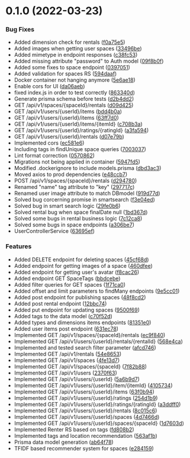# 0.1.0 (2022-03-23)


### Bug Fixes

* Added dimension check for rentals ([f0a75e5](https://github.com/Stacking-Up/data-service/commit/f0a75e5e866bab61b4019aa155deeae968ba9d76))
* Added images when getting user spaces ([33496be](https://github.com/Stacking-Up/data-service/commit/33496be63cf854759122d403866d7511240d05ae))
* Added mimetype in endpoint responses ([c38fc53](https://github.com/Stacking-Up/data-service/commit/c38fc53ab955548b934d264ca16686b5b273cf46))
* Added missing attribute "password" to Auth model ([09f8b0f](https://github.com/Stacking-Up/data-service/commit/09f8b0fb1f87c13e9357e01deba6a62062e8613a))
* Added some fixes to space endpoint ([0397051](https://github.com/Stacking-Up/data-service/commit/03970512bfebd8e2c11675e503d01c8cab7bf692))
* Added validation for spaces RS ([594daaf](https://github.com/Stacking-Up/data-service/commit/594daaf7c010b05ee0d7ac6c30d26da3e7e7f35d))
* Docker container not hanging anymore ([5e6ae18](https://github.com/Stacking-Up/data-service/commit/5e6ae182ffd2dcf48f0ca3b4b9a80684c780d133))
* Enable cors for UI ([da06aeb](https://github.com/Stacking-Up/data-service/commit/da06aebced49855ae201f5b999f00f59556bee6d))
* fixed index.js in order to test correctly ([863340d](https://github.com/Stacking-Up/data-service/commit/863340daf37340aed9e99d77b0e0fe2b73e36ed6))
* Generate prisma schema before tests ([d2b4dd2](https://github.com/Stacking-Up/data-service/commit/d2b4dd2c0f96ac6500e5513eca6eaf07ef38d698))
* GET /api/v1/spaces/{spaceId}/rentals ([d09d425](https://github.com/Stacking-Up/data-service/commit/d09d425c23729b2f9d45ac49911c24d32764d49c))
* GET /api/v1/users/{userId}/items ([bdd4b0a](https://github.com/Stacking-Up/data-service/commit/bdd4b0aea8144e086e56286715a26784a93fb7a4))
* GET /api/v1/users/{userId}/items ([63ff7d0](https://github.com/Stacking-Up/data-service/commit/63ff7d06b085c9c32ddb81737ba62ce4d59e31aa))
* GET /api/v1/users/{userId}/items/{itemId} ([c708b3a](https://github.com/Stacking-Up/data-service/commit/c708b3a75da7d28c260df4f3e6dc4013ab19ba4e))
* GET /api/v1/users/{userId}/ratings/{ratingId} ([a3fa594](https://github.com/Stacking-Up/data-service/commit/a3fa59419af4e31aeaf291026d2b90d0ed6a1f69))
* GET /api/v1/users/{userId}/rentals ([d07e79b](https://github.com/Stacking-Up/data-service/commit/d07e79b873b0506ed20901dc9cc5dfd291b73534))
* Implemented cors ([ec581e6](https://github.com/Stacking-Up/data-service/commit/ec581e66a42b7712ecc8ae3a6c421558b72b9a99))
* Including tags in findUnique space queries ([7003037](https://github.com/Stacking-Up/data-service/commit/7003037a8b1bb4e6672e5bb14473c6e16d1c7b6d))
* Lint format correction ([0570862](https://github.com/Stacking-Up/data-service/commit/0570862760e2861a4463d9fa4ba4aee031216777))
* Migrations not being applied in container ([5947fd5](https://github.com/Stacking-Up/data-service/commit/5947fd542c3e14803573085a00d2106815addc69))
* Modified .dockerignore to include models.prisma ([dbd3ac3](https://github.com/Stacking-Up/data-service/commit/dbd3ac3f96b4004ad0c4e6d81efe60b87dacafd4))
* Moved axios to prod dependencies ([e48ccb7](https://github.com/Stacking-Up/data-service/commit/e48ccb7ac6c0a9f1b15ce6f134ce2bf64a0e2e50))
* POST /api/v1/spaces/{spaceId}/rentals ([d294780](https://github.com/Stacking-Up/data-service/commit/d29478084b2bc0a84930c63ed520e0a062bca86d))
* Renamed "name" tag attribute to "key" ([297717c](https://github.com/Stacking-Up/data-service/commit/297717c95c271e2a4f550c3da5becdba7f9a142e))
* Renamed user image attribute to match DBmodel ([919d77d](https://github.com/Stacking-Up/data-service/commit/919d77d70c3bdea4064ea88de14a801122e89f67))
* Solved bug corcerning promise in smartsearch ([f3e04ed](https://github.com/Stacking-Up/data-service/commit/f3e04edd46230872f3bb5dc054096d32636c1ed4))
* Solved bug in smart search logic ([29fe0b6](https://github.com/Stacking-Up/data-service/commit/29fe0b66af08c7b1ab98aed8c233dd8bc58410be))
* Solved rental bug when space finalDate null ([1bd367d](https://github.com/Stacking-Up/data-service/commit/1bd367d0348e02776a814c8d58e0f198184bcfcb))
* Solved some bugs in rental business logic ([7c12ca8](https://github.com/Stacking-Up/data-service/commit/7c12ca82c364be3b1f81180750a344f8a59bf900))
* Solved some bugs in space endpoints ([a306be7](https://github.com/Stacking-Up/data-service/commit/a306be79120ddfc6020d0b6b15668dcdc0341751))
* UserControllerService ([63695ef](https://github.com/Stacking-Up/data-service/commit/63695ef8423d6acb142545921028021384f1f329))


### Features

* Added DELETE endpoint for deleting spaces ([45cf68d](https://github.com/Stacking-Up/data-service/commit/45cf68d6d95157e618f5273463b6410234de0dcb))
* Added endpoint for getting images of a space ([460dfee](https://github.com/Stacking-Up/data-service/commit/460dfeeb895e5134f63f11b33a1e21f10b765d43))
* Added endpoint for getting user's avatar ([f8cac26](https://github.com/Stacking-Up/data-service/commit/f8cac26311313db099ed39c6cc954d588c5032fa))
* Added endpoint GET SpaceTags ([bbdcebe](https://github.com/Stacking-Up/data-service/commit/bbdcebec58209b9145334a796eef7b4527e75e21))
* Added filter queries for GET spaces ([1f71ca0](https://github.com/Stacking-Up/data-service/commit/1f71ca0d7108f324b89a47dfeb8f5073485f0b7e))
* Added offset and limit parameters to findMany endpoints ([9e5cc01](https://github.com/Stacking-Up/data-service/commit/9e5cc01cd91a097a6a5931b4ee4507a0c7c7baeb))
* Added post endpoint for publishing spaces ([48f8cd2](https://github.com/Stacking-Up/data-service/commit/48f8cd2b55c49504de8bd29a10d1d5239395d44f))
* Added post rental endpoint ([12bbc74](https://github.com/Stacking-Up/data-service/commit/12bbc745c2fb22a21074039602a73386b199fe9a))
* Added put endpoint for updating spaces ([9500f69](https://github.com/Stacking-Up/data-service/commit/9500f69c8cd68fd4e47c9f22d9273a1576b56dde))
* Added tags to the data model ([c70f52d](https://github.com/Stacking-Up/data-service/commit/c70f52df268f98d47232b79fe867bf5022299fe1))
* Added types and dimensions items endpoints ([81351e0](https://github.com/Stacking-Up/data-service/commit/81351e03ad34317d9fdfd3554d10133e7556525d))
* Added user items post endpoint ([631ec78](https://github.com/Stacking-Up/data-service/commit/631ec78308fcbe4c61075cbcf9f98a81b6c56ed0))
* Implemented  GET /api/v1/spaces/{spaceId}/rentals ([ec9f840](https://github.com/Stacking-Up/data-service/commit/ec9f840eafaac24ae1140c2632b76eaac695864a))
* Implemented  GET /api/v1/users/{userId}/rentals/{rentalId} ([568e4ca](https://github.com/Stacking-Up/data-service/commit/568e4ca25cc2b2cb2c02a5514810096a7d04c2a0))
* Implemented and tested search filter parameter ([afcd746](https://github.com/Stacking-Up/data-service/commit/afcd746d1a690ad960d29e9c06763ad34e7c905d))
* Implemented GET /api/v1/rentals ([54e8653](https://github.com/Stacking-Up/data-service/commit/54e865379fb4528148cd4b78a6843174ba8d0e1b))
* Implemented GET /api/v1/spaces ([4fe13d7](https://github.com/Stacking-Up/data-service/commit/4fe13d73033fdbddff63ae8fc10266842fedecac))
* Implemented GET /api/v1/spaces/{spaceId} ([7f82b88](https://github.com/Stacking-Up/data-service/commit/7f82b885d00ee99f57922a173a25deaf75c0205b))
* Implemented GET /api/v1/users ([2370f63](https://github.com/Stacking-Up/data-service/commit/2370f63a19ec3cecae81df49c6ef00cc24d4fc20))
* Implemented GET /api/v1/users/{userId} ([5a6b9d7](https://github.com/Stacking-Up/data-service/commit/5a6b9d79ff4915bdb707d2511c8b1ccbf076b494))
* Implemented GET /api/v1/users/{userId}/item/{itemId} ([4105734](https://github.com/Stacking-Up/data-service/commit/4105734bc4f1d1dbabd8eea5fca4200e277b14d2))
* Implemented GET /api/v1/users/{userId}/items ([63f0b94](https://github.com/Stacking-Up/data-service/commit/63f0b9493c6858d2579b161b5e491104ee9a503f))
* Implemented GET /api/v1/users/{userId}/ratings ([254d1b9](https://github.com/Stacking-Up/data-service/commit/254d1b932da94b22693b6d785b01928ee135172f))
* Implemented GET /api/v1/users/{userId}/ratings/{ratingId} ([a3ddff0](https://github.com/Stacking-Up/data-service/commit/a3ddff018f2d9dfa5f177769e2153d07dac37b77))
* Implemented GET /api/v1/users/{userId}/rentals ([8c015c6](https://github.com/Stacking-Up/data-service/commit/8c015c6c5f548f5985d4dba2ea05089caa4896a6))
* Implemented GET /api/v1/users/{userId}/spaces ([4d7466d](https://github.com/Stacking-Up/data-service/commit/4d7466d5355bc439be8d42fd473fb90e8e2ac713))
* Implemented GET /api/v1/users/{userId}/spaces/{spaceId} ([1d7603d](https://github.com/Stacking-Up/data-service/commit/1d7603dd88dc740a5926e31ed2b268d4b88ab614))
* Implemented Renter RS based on tags ([fd808b2](https://github.com/Stacking-Up/data-service/commit/fd808b2774b3e13e02e52656799910fa1eab4d7c))
* Implemented tags and location recommendation ([563af1b](https://github.com/Stacking-Up/data-service/commit/563af1b81197f579c48f51d59beeb7b255d50dea))
* Prisma data model generation ([ab64f78](https://github.com/Stacking-Up/data-service/commit/ab64f785d8084d0d87a055e3552dc882bd0763b3))
* TFIDF based recommender system for spaces ([e284159](https://github.com/Stacking-Up/data-service/commit/e284159a2b04829e8c87ea9aee12b5ec37c6798f))



